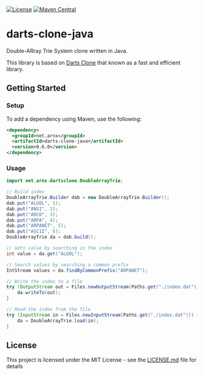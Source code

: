 [![License](https://img.shields.io/badge/License-Apache%202.0-blue.svg)](https://opensource.org/licenses/Apache-2.0)
[![Maven Central](https://maven-badges.herokuapp.com/maven-central/net.arnx/darts-clone-java/badge.svg)](https://maven-badges.herokuapp.com/maven-central/net.arnx/darts-clone-java)

# darts-clone-java

Double-ARray Trie System clone written in Java.

This library is based on [Darts Clone](https://github.com/s-yata/darts-clone) that known as a fast and efficient library.

## Getting Started

### Setup

To add a dependency using Maven, use the following:

```xml
<dependency>
  <groupId>net.arnx</groupId>
  <artifactId>darts-clone-java</artifactId>
  <version>0.6.0</version>
</dependency>
```

### Usage

```java
import net.arnx.dartsclone.DoubleArrayTrie;

// Build index
DoubleArrayTrie.Builder dab = new DoubleArrayTrie.Builder();
dab.put("ALGOL", 1);
dab.put("ANSI", 2);
dab.put("ARCO", 3);
dab.put("ARPA", 4);
dab.put("ARPANET", 5);
dab.put("ASCII", 6);
DoubleArrayTrie da = dab.build();

// Gets value by searching in the index
int value = da.get("ALGOL");

// Search values by searching a common prefix
IntStream values = da.findByCommonPrefix("ARPANET");

// Write the index to a file
try (OutputStream out = Files.newOutputStream(Paths.get("./index.dat"))) {
    da.writeTo(out);
}

// Read the index from the file
try (InputStream in = Files.newInputStream(Paths.get("./index.dat"))) {
    da = DoubleArrayTrie.load(in);
}
```

## License

This project is licensed under the MIT License - see the [LICENSE.md](LICENSE) file for details
